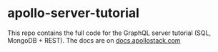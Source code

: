 # apollo-server-tutorial
This repo contains the full code for the GraphQL server tutorial (SQL, MongoDB + REST). The docs are on [docs.apollostack.com](http://docs.apollostack.com/apollo-server/guide.html)
